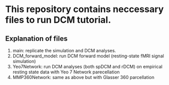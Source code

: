 # This repository contains neccessary files to run DCM tutorial.

## Explanation of files
1. main: replicate the simulation and DCM analyses.
2. DCM_forward_model: run DCM forward model (resting-state fMRI signal simulation)
3. Yeo7Network: run DCM analyses (both spDCM and rDCM) on empirical resting state data with Yeo 7 Network parecellation
4. MMP360Network: same as above but with Glasser 360 parcellation
